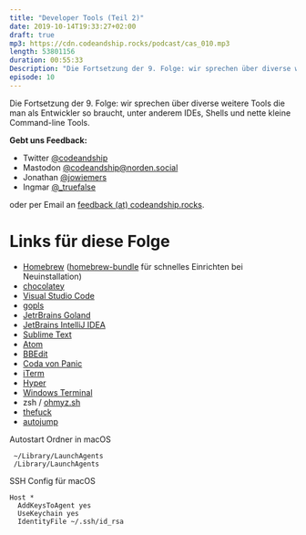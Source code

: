 ```yaml
---
title: "Developer Tools (Teil 2)"
date: 2019-10-14T19:33:27+02:00
draft: true
mp3: https://cdn.codeandship.rocks/podcast/cas_010.mp3
length: 53801156
duration: 00:55:33
Description: "Die Fortsetzung der 9. Folge: wir sprechen über diverse weitere Tools die man als Entwickler so braucht, unter anderem IDEs, Shells und nette kleine Command-line Tools."
episode: 10
---
```


Die Fortsetzung der 9. Folge: wir sprechen über diverse weitere Tools die man als Entwickler so braucht, unter anderem IDEs, Shells und nette kleine Command-line Tools.

**Gebt uns Feedback:**

- Twitter [@codeandship][1]
- Mastodon [@codeandship@norden.social][5]
- Jonathan [@jowiemers][2]
- Ingmar [@_truefalse][3]
 
oder per Email an [feedback (at) codeandship.rocks][4].

[1]: https://twitter.com/codeandship
[2]: https://twitter.com/jowiemers
[3]: https://twitter.com/_truefalse
[4]: mailto:feedback@codeandship.rocks
[5]: https://norden.social/users/codeandship

# Links für diese Folge

- [Homebrew](https://brew.sh/) ([homebrew-bundle](https://github.com/Homebrew/homebrew-bundle) für schnelles Einrichten bei Neuinstallation)
- [chocolatey](https://chocolatey.org)
- [Visual Studio Code](https://code.visualstudio.com/)
- [gopls](https://github.com/golang/tools/blob/master/gopls/doc/user.md)
- [JetrBrains Goland](https://www.jetbrains.com/go/)
- [JetBrains IntelliJ IDEA](https://www.jetbrains.com/idea)
- [Sublime Text](https://www.sublimetext.com)
- [Atom](https://atom.io)
- [BBEdit](https://www.barebones.com/products/bbedit/)
- [Coda von Panic](https://www.panic.com/coda/)
- [iTerm](https://www.iterm2.com/)
- [Hyper](https://hyper.is)
- [Windows Terminal](https://github.com/microsoft/terminal)
- zsh / [ohmyz.sh](https://ohmyz.sh/)
- [thefuck](https://github.com/nvbn/thefuck)
- [autojump](https://github.com/wting/autojump)


Autostart Ordner in macOS

```text
 ~/Library/LaunchAgents
 /Library/LaunchAgents
```

SSH Config für macOS

```text
Host *
  AddKeysToAgent yes
  UseKeychain yes
  IdentityFile ~/.ssh/id_rsa
```
